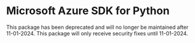 # Microsoft Azure SDK for Python

This package has been deprecated and will no longer be maintained after 11-01-2024. This package will only receive security fixes until 11-01-2024.
